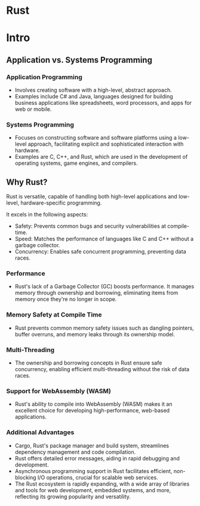 # Rust

# Intro

## Application vs. Systems Programming
### Application Programming
- Involves creating software with a high-level, abstract approach.
- Examples include C# and Java, languages designed for building business applications like spreadsheets, word processors, and apps for web or mobile.

### Systems Programming
- Focuses on constructing software and software platforms using a low-level approach, facilitating explicit and sophisticated interaction with hardware.
- Examples are C, C++, and Rust, which are used in the development of operating systems, game engines, and compilers.

## Why Rust?
Rust is versatile, capable of handling both high-level applications and low-level, hardware-specific programming.

It excels in the following aspects:
- Safety: Prevents common bugs and security vulnerabilities at compile-time.
- Speed: Matches the performance of languages like C and C++ without a garbage collector.
- Concurrency: Enables safe concurrent programming, preventing data races.

### Performance
- Rust's lack of a Garbage Collector (GC) boosts performance. It manages memory through ownership and borrowing, eliminating items from memory once they're no longer in scope.

### Memory Safety at Compile Time
- Rust prevents common memory safety issues such as dangling pointers, buffer overruns, and memory leaks through its ownership model.

### Multi-Threading
- The ownership and borrowing concepts in Rust ensure safe concurrency, enabling efficient multi-threading without the risk of data races.

### Support for WebAssembly (WASM)
- Rust's ability to compile into WebAssembly (WASM) makes it an excellent choice for developing high-performance, web-based applications.

### Additional Advantages
- Cargo, Rust's package manager and build system, streamlines dependency management and code compilation.
- Rust offers detailed error messages, aiding in rapid debugging and development.
- Asynchronous programming support in Rust facilitates efficient, non-blocking I/O operations, crucial for scalable web services.
- The Rust ecosystem is rapidly expanding, with a wide array of libraries and tools for web development, embedded systems, and more, reflecting its growing popularity and versatility.